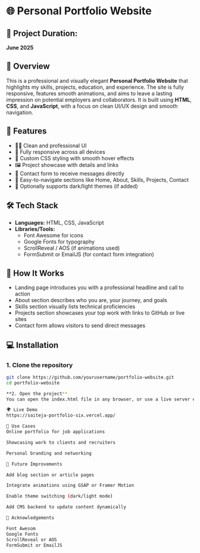 # 🌐 Personal Portfolio Website

## 📅 Project Duration:
**June 2025**

## 📌 Overview
This is a professional and visually elegant **Personal Portfolio Website** that highlights my skills, projects, education, and experience. The site is fully responsive, features smooth animations, and aims to leave a lasting impression on potential employers and collaborators. It is built using **HTML**, **CSS**, and **JavaScript**, with a focus on clean UI/UX design and smooth navigation.

## 🎯 Features
- 🧑‍💻 Clean and professional UI  
- 📱 Fully responsive across all devices  
- 🎨 Custom CSS styling with smooth hover effects  
- 🖼️ Project showcase with details and links  
- 📨 Contact form to receive messages directly  
- 🧭 Easy-to-navigate sections like Home, About, Skills, Projects, Contact  
- 🌙 Optionally supports dark/light themes (if added)

## 🛠️ Tech Stack
- **Languages:** HTML, CSS, JavaScript  
- **Libraries/Tools:**  
  - Font Awesome for icons  
  - Google Fonts for typography  
  - ScrollReveal / AOS (if animations used)  
  - FormSubmit or EmailJS (for contact form integration)

## 🚀 How It Works
- Landing page introduces you with a professional headline and call to action  
- About section describes who you are, your journey, and goals  
- Skills section visually lists technical proficiencies  
- Projects section showcases your top work with links to GitHub or live sites  
- Contact form allows visitors to send direct messages

## 💻 Installation

### 1. Clone the repository
```bash
git clone https://github.com/yourusername/portfolio-website.git
cd portfolio-website

**2. Open the project**
You can open the index.html file in any browser, or use a live server extension in VS Code for real-time preview.

🌍 Live Demo
https://saiteja-portfolio-six.vercel.app/

🧠 Use Cases
Online portfolio for job applications

Showcasing work to clients and recruiters

Personal branding and networking

📌 Future Improvements

Add blog section or article pages

Integrate animations using GSAP or Framer Motion

Enable theme switching (dark/light mode)

Add CMS backend to update content dynamically

🙌 Acknowledgements

Font Awesom
Google Fonts
ScrollReveal or AOS
FormSubmit or EmailJS

